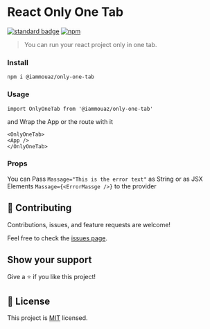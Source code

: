
# React Only One Tab

[![standard badge](https://img.shields.io/badge/code_style-standard-brightgreen.svg)](https://standardjs.com) 
[![npm](https://img.shields.io/npm/v/only-one-tab.svg)](https://www.npmjs.com/package/only-one-tab)


> You can run your react project only in one tab.



### Install
``` 
npm i @iammouaz/only-one-tab 
```


### Usage

``` 
import OnlyOneTab from '@iammouaz/only-one-tab'

```

and Wrap the App or the route with it 

``` 
<OnlyOneTab>
<App />
</OnlyOneTab>
```

### Props

You can Pass ```Massage="This is the error text"``` as String or as JSX Elements  ```Massage={<ErrorMassge />}``` to the provider

## 🤝 Contributing

Contributions, issues, and feature requests are welcome!

Feel free to check the [issues page](../../issues/).

## Show your support

Give a ⭐️ if you like this project!

## 📝 License

This project is [MIT](./LICENSE) licensed.
